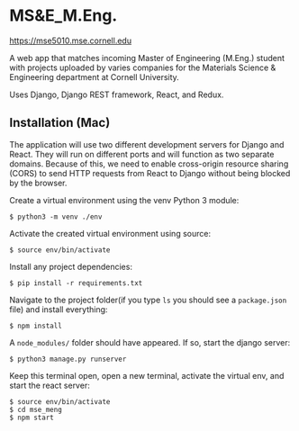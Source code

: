 # MS&E_M.Eng.

https://mse5010.mse.cornell.edu

A web app that matches incoming Master of Engineering (M.Eng.) student with projects uploaded by varies companies for the Materials Science & Engineering department at Cornell University. 

Uses Django, Django REST framework, React, and Redux.

## Installation (Mac)

The application will use two different development servers for Django and React. They will run on different ports and will function as two separate domains. Because of this, we need to enable cross-origin resource sharing (CORS) to send HTTP requests from React to Django without being blocked by the browser.

Create a virtual environment using the venv Python 3 module:
```
$ python3 -m venv ./env
```

Activate the created virtual environment using source:
```
$ source env/bin/activate
```

Install any project dependencies:
```
$ pip install -r requirements.txt
```

Navigate to the project folder(if you type `ls` you should see a `package.json` file) and install everything:
```
$ npm install
```

A `node_modules/` folder should have appeared. If so, start the django server:
```
$ python3 manage.py runserver
```

Keep this terminal open, open a new terminal, activate the virtual env, and start the react server:
```
$ source env/bin/activate
$ cd mse_meng
$ npm start
```
